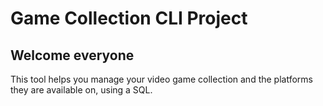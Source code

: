 # Game Collection CLI Project

## Welcome everyone

This tool helps you manage your video game collection and the platforms they are available on, using a SQL.

